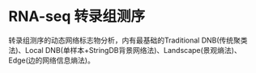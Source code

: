 # RNA-seq 转录组测序

转录组测序的动态网络标志物分析，内有最基础的Traditional DNB(传统聚类法)、Local DNB(单样本+StringDB背景网络法)、Landscape(景观熵法)、Edge(边的网络信息熵法)。
